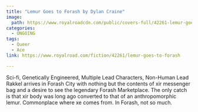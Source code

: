 ```yaml
---
title: "Lemur Goes to Forash by Dylan Craine"
image:
  path: https://www.royalroadcdn.com/public/covers-full/42261-lemur-goes-to-forash.jpg
categories:
  - ONGOING
tags:
  - Queer
  - Ace
link: https://www.royalroad.com/fiction/42261/lemur-goes-to-forash

---
```

Sci-fi, Genetically Engineered, Multiple Lead Characters, Non-Human Lead
Rakkel arrives in Forash City with nothing but the contents of xir messenger bag and a desire to see the legendary Forash Marketplace.
The only catch is that xir body was long ago converted to that of an anthropomorphic lemur.
Commonplace where xe comes from. In Forash, not so much.

